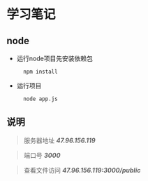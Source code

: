 # 学习笔记
## node
  + 运行node项目先安装依赖包
    ```shell
      npm install
    ```
  + 运行项目
    ```shell
      node app.js
    ```
## 说明
  > 服务器地址 ***47.96.156.119***

  > 端口号 ***3000***
  
  > 查看文件访问 ***47.96.156.119:3000/public***

